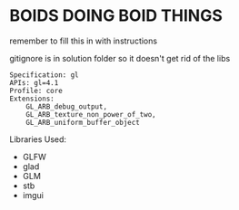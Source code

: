 # BOIDS DOING BOID THINGS

remember to fill this in with instructions

gitignore is in solution folder so it doesn't get rid of the libs

```
Specification: gl
APIs: gl=4.1
Profile: core
Extensions:
    GL_ARB_debug_output,
    GL_ARB_texture_non_power_of_two,
    GL_ARB_uniform_buffer_object
```

Libraries Used:

* GLFW
* glad
* GLM
* stb
* imgui